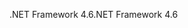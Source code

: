 <span data-ttu-id="08495-101">.NET Framework 4.6</span><span class="sxs-lookup"><span data-stu-id="08495-101">.NET Framework 4.6</span></span>
